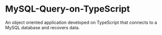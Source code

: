 # MySQL-Query-on-TypeScript
An object oriented application developed on TypeScript that connects to a MySQL database and recovers data.
